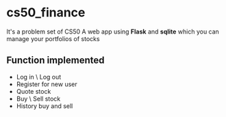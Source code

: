 # cs50_finance
It's a problem set of CS50 
A web app using **Flask** and **sqlite** which you can manage your portfolios of stocks

## Function implemented
- Log in \ Log out
- Register for new user
- Quote stock
- Buy \ Sell stock
- History buy and sell 
